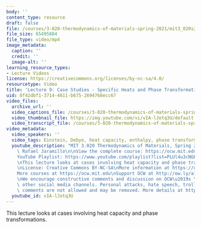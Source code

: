 ```yaml
---
body: ''
content_type: resource
draft: false
file: /courses/3-020-thermodynamics-of-materials-spring-2021/mit3_020s21_lecture_09_1080p_v2_360p_16_9.mp4
file_size: 65495884
file_type: video/mp4
image_metadata:
  caption: ''
  credit: ''
  image-alt: ''
learning_resource_types:
- Lecture Videos
license: https://creativecommons.org/licenses/by-nc-sa/4.0/
resourcetype: Video
title: 'Lecture 9: Case Studies - Specific Heats and Phase Transformations'
uid: 0f42dbf1-3714-4611-b675-2694768ecc67
video_files:
  archive_url: ''
  video_captions_file: /courses/3-020-thermodynamics-of-materials-spring-2021/mit3_020s21_lecture_09_1080p_v2_captions.vtt
  video_thumbnail_file: https://img.youtube.com/vi/vIA-lJotq3U/default.jpg
  video_transcript_file: /courses/3-020-thermodynamics-of-materials-spring-2021/12EFsDqJQmfBRLkHiBJIyaOA0wkwSPRol_transcript.pdf
video_metadata:
  video_speakers: ''
  video_tags: Einstein, Debye, heat capacity, enthalpy, phase transformation
  youtube_description: "MIT 3.020 Thermodynamics of Materials, Spring 2021\nInstructor:\
    \ Rafael Jaramillo\n\nView the complete course: https://ocw.mit.edu/courses/3-020-thermodynamics-of-materials-spring-2021/\n\
    YouTube Playlist: https://www.youtube.com/playlist?list=PLUl4u3cNGP61g-yRbJz4ghFPJLiok1HxX\n\
    \nThis lecture looks at cases involving heat capacity and phase transformations.\n\
    \nLicense: Creative Commons BY-NC-SA\nMore information at https://ocw.mit.edu/terms\n\
    More courses at https://ocw.mit.edu\nSupport OCW at http://ow.ly/a1If50zVRlQ\n\
    \nWe encourage constructive comments and discussion on OCW\u2019s YouTube and\
    \ other social media channels. Personal attacks, hate speech, trolling, and inappropriate\
    \ comments are not allowed and may be removed. More details at https://ocw.mit.edu/comments."
  youtube_id: vIA-lJotq3U
---
```

This lecture looks at cases involving heat capacity and phase transformations.